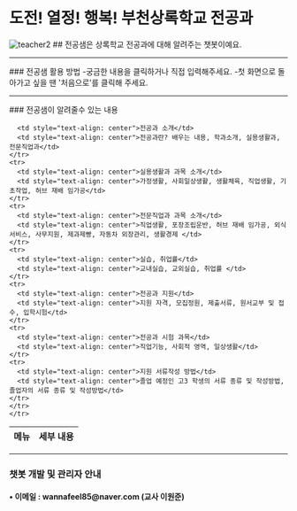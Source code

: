 # 도전! 열정! 행복! 부천상록학교 전공과
<img src="https://camo.githubusercontent.com/8b659fef7cf83cf8b75a47e22fe622c8dc16fe2a0cf9ec9d3e89be90c6ca450c/687474703a2f2f7777772e62756368656f6e74696d65732e636f6d2f6e6577732f70686f746f2f3230303930342f343739382d322d383531352e6a7067" alt="teacher2" />
## 전공샘은 상록학교 전공과에 대해 알려주는 챗봇이예요.
<hr />
### 전공샘 활용 방법
-궁금한 내용을 클릭하거나 직접 입력해주세요.  
-첫 화면으로 돌아가고 싶을 땐 '처음으로'를 클릭해 주세요.
<hr />
### 전공샘이 알려줄수 있는 내용
<table>
  <thead>
    <tr>
      <th style="text-align: center">메뉴</th>
      <th style="text-align: center">세부 내용</th>
   
  </thead>
  <tbody>
  
      <td style="text-align: center">전공과 소개</td>
      <td style="text-align: center">전공과란? 배우는 내용, 학과소개, 실용생활과, 전문직업과</td>
    </tr>
    <tr>
      <td style="text-align: center">실용생활과 과목 소개</td>
      <td style="text-align: center">가정생활, 사회일상생활, 생활체육, 직업생활, 기초작업, 허브 재배 임가공</td>
    </tr>
    <tr>
      <td style="text-align: center">전문직업과 과목 소개</td>
      <td style="text-align: center">직업생활, 포장조립운반, 허브 재배 임가공, 외식서비스, 사무지원, 제과제빵, 자동차 외장관리, 생활경제 </td>
    </tr>
    <tr>
      <td style="text-align: center">실습, 취업률</td>
      <td style="text-align: center">교내실습, 교외실습, 취업률 </td>
    </tr>
    <tr>
      <td style="text-align: center">전공과 지원</td>
      <td style="text-align: center">지원 자격, 모집정원, 제출서류, 원서교부 및 접수, 입학시험</td>
    </tr>
    <tr>
      <td style="text-align: center">전공과 시험 과목</td>
      <td style="text-align: center">직업기능, 사회적 영역, 일상생활</td>
    </tr>
    <tr>
      <td style="text-align: center">지원 서류작성 방법</td>
      <td style="text-align: center">졸업 예정인 고3 학생의 서류 종류 및 작성방법, 졸업자의 서류 종류 및 작성방법</td>
    </tr>
    </tr>
    </tr>
  </tbody>
</table>

<hr />

<h3 id="-챗봇-개발-및-관리자-안내"> 챗봇 개발 및 관리자 안내</h3>

<h4 id="-이메일--wannafeel85@navercom-교사 이원준">• 이메일 : wannafeel85@naver.com (교사 이원준)
